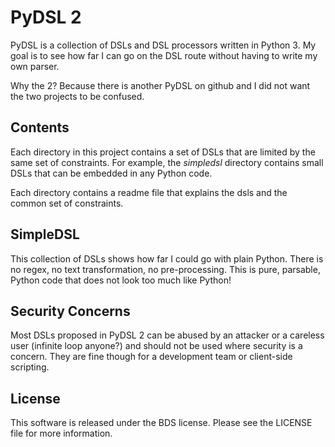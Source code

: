 PyDSL 2
=======

PyDSL is a collection of DSLs and DSL processors written in Python 3. My goal
is to see how far I can go on the DSL route without having to write my own
parser.

Why the 2? Because there is another PyDSL on github and I did not want the two
projects to be confused.


Contents
--------

Each directory in this project contains a set of DSLs that are limited by the
same set of constraints. For example, the *simpledsl* directory contains small
DSLs that can be embedded in any Python code.

Each directory contains a readme file that explains the dsls and the common
set of constraints.


SimpleDSL
---------

This collection of DSLs shows how far I could go with plain Python. There is
no regex, no text transformation, no pre-processing. This is pure, parsable,
Python code that does not look too much like Python!


Security Concerns
-----------------

Most DSLs proposed in PyDSL 2 can be abused by an attacker or a careless user
(infinite loop anyone?) and should not be used where security is a concern.
They are fine though for a development team or client-side scripting.


License
-------

This software is released under the BDS license. Please see the LICENSE file
for more information.
